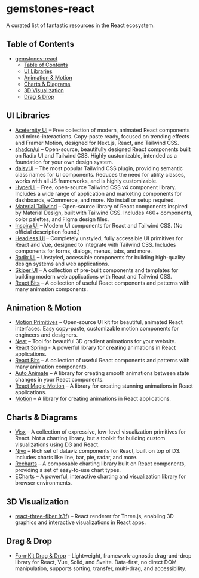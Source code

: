 
# gemstones-react

A curated list of fantastic resources in the React ecosystem.

## Table of Contents

- [gemstones-react](#gemstones-react)
  - [Table of Contents](#table-of-contents)
  - [UI Libraries](#ui-libraries)
  - [Animation \& Motion](#animation--motion)
  - [Charts \& Diagrams](#charts--diagrams)
  - [3D Visualization](#3d-visualization)
  - [Drag \& Drop](#drag--drop)

## UI Libraries

- [Aceternity UI](https://ui.aceternity.com/) – Free collection of modern, animated React components and micro-interactions. Copy-paste ready, focused on trending effects and Framer Motion, designed for Next.js, React, and Tailwind CSS.
- [shadcn/ui](https://ui.shadcn.com/) – Open-source, beautifully designed React components built on Radix UI and Tailwind CSS. Highly customizable, intended as a foundation for your own design system.
- [daisyUI](https://daisyui.com/) – The most popular Tailwind CSS plugin, providing semantic class names for UI components. Reduces the need for utility classes, works with all JS frameworks, and is highly customizable.
- [HyperUI](https://www.hyperui.dev/) – Free, open-source Tailwind CSS v4 component library. Includes a wide range of application and marketing components for dashboards, eCommerce, and more. No install or setup required.
- [Material Tailwind](https://www.material-tailwind.com/) – Open-source library of React components inspired by Material Design, built with Tailwind CSS. Includes 460+ components, color palettes, and Figma design files.
- [Inspira UI](https://inspira-ui.com/) – Modern UI components for React and Tailwind CSS. (No official description found.)
- [Headless UI](https://headlessui.com/react/) – Completely unstyled, fully accessible UI primitives for React and Vue, designed to integrate with Tailwind CSS. Includes components for forms, dialogs, menus, tabs, and more.
- [Radix UI](https://www.radix-ui.com/) – Unstyled, accessible components for building high-quality design systems and web applications.
- [Skiper UI](https://skiper-ui.com/) – A collection of pre-built components and templates for building modern web applications with React and Tailwind CSS.
- [React Bits](https://www.reactbits.dev/) – A collection of useful React components and patterns with many animation components.

## Animation & Motion

- [Motion Primitives](https://motion-primitives.com/) – Open-source UI kit for beautiful, animated React interfaces. Easy copy-paste, customizable motion components for engineers and designers.
- [Neat](https://neat.firecms.co/) – Tool for beautiful 3D gradient animations for your website.
- [React Spring](https://www.react-spring.dev/) - A powerful library for creating animations in React applications.
- [React Bits](https://www.reactbits.dev/) – A collection of useful React components and patterns with many animation components.
- [Auto Animate](https://auto-animate.formkit.com/) – A library for creating smooth animations between state changes in your React components.
- [React Magic Motion](https://www.react-magic-motion.com/) – A library for creating stunning animations in React applications.
- [Motion](https://motion.dev/) – A library for creating animations in React applications.

## Charts & Diagrams

- [Visx](https://airbnb.io/visx/) – A collection of expressive, low-level visualization primitives for React. Not a charting library, but a toolkit for building custom visualizations using D3 and React.
- [Nivo](https://nivo.rocks/) – Rich set of dataviz components for React, built on top of D3. Includes charts like line, bar, pie, radar, and more.
- [Recharts](https://recharts.org/) – A composable charting library built on React components, providing a set of easy-to-use chart types.
- [ECharts](https://echarts.apache.org/en/index.html) – A powerful, interactive charting and visualization library for browser environments.

## 3D Visualization

- [react-three-fiber (r3f)](https://r3f.docs.pmnd.rs/) – React renderer for Three.js, enabling 3D graphics and interactive visualizations in React apps.

## Drag & Drop

- [FormKit Drag & Drop](https://drag-and-drop.formkit.com/) – Lightweight, framework-agnostic drag-and-drop library for React, Vue, Solid, and Svelte. Data-first, no direct DOM manipulation, supports sorting, transfer, multi-drag, and accessibility.
